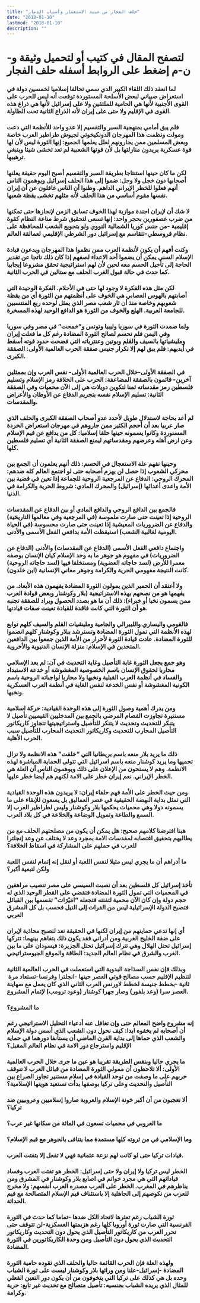 ```yaml
---
title: "حلف الفجار من عبيد الاستعمار وأسباب الدمار"
date: "2018-01-10"
lastmod: "2018-01-10"
description: ""
---
```

# **لتصفح المقال في كتيب أو لتحميل وثيقة و-ن-م إضغط على الروابط أسفله** **حلف الفجار**

### لما انعقد ذلك اللقاء الكبير الدي سمي تحالفا إسلاميا لخمسين دولة في استعراض صبياني لبعض الأسلحة المستوردة توقعت أنه ليس للحرب على القوى الأجنبية لأنها هي الحامية للملتقين ولا على إسرائيل لأنها هي ذراع هذه القوى في الإقليم ولا حتى على إيران لأنه الذراع الثانية تحت الطاولة.

### فلم يبق أمامي بمنهجية السبر والتقسيم إلا عدو واحد للأنظمة التي دعت ومولت ونظمت هذا المهرجان الدونكيخوتي لجيوش طراطير العرب خاصة وبعض المسلمين ممن يجارونهم لعلل يعلمها الجميع: إنها الثورة ليس لأن لها قوة عسكرية يريدون منازلتها بل لأن قوتها الشعبية لم تعد تخشى شيئا وينبغي ترهيبها.

### لكن ما كان حينها استنتاجا بطريقة السبر والتقسيم أصبح اليوم حقيقة يعلنها أصحابها دون خجل ولا وجل: ضموا إلى هذا الحلف إسرائيل ويوهمون الناس أنهم فعلوا للخطر الإيراني الداهم. وظنوا أن الناس غافلون عن أن إيران نفسها مقوم أساسي من هذا الحلف لأنه مثلهم تخشى يقظة شعبها.

### لا شك أن لإيران اجندة موازية لهذا الخوف تسابق الزمن لإنجازها حتى تمكنها من ضرب عصفورين بحجر واحد: إنها تسعى لتحقيق شرط مناعة النظام كقوة إقليمية -من جنس كوريا الشمالية النووي ولو بتجويع الشعب للمحافظة على نظام قروسطي-تتقاسم مع إسرائيل دور الشرطي الإقليمي لعمالقة العالم.

### وكنت أفهم أن يكون لأنظمة العرب ممن نظموا هذا المهرجان ويدعون قيادة الإسلام السني يمكن أن يضموا أحد الاعداء لصفهم إذا كان ذلك ناتجا عن تقدير الحاجة إلى تأجيل الحسم معه لحين لأن لهم استراتيجية تحقق مشروعا إيجابيا كما حدث في حالة قبول الغرب الحلف مع ستالين في الحرب الثانية.

### لكن مثل هذه الفكرة لا وجود لها حتى في الأحلام. الفكرة الوحيدة التي أصابتهم بالهوس العصابي هي الخوف على أنظمتهم من الثورة أي من يقظة شعوبهم وخاصة منذ أن ثار شعب مصر الذي يمثل لوحده ربع المنتسبين للجامعة العربية. الهلع والخوف من الثورة هو الدافع الوحيد لهذه المسخرة.

### ولما صمدت الثورة في سوريا وليبيا وتونس و”خمجت” في مصر وفي سوريا وفي اليمن فلم تحسم لصالح الثورة المضادة رغم كل ما فعلت إيران ومليشياتها بالسيف والقلم وبوتين وعنترياته التي فضحت حدود قوته أسقط في أيديهم: فلم يبق لهم إلا تكرار جنيس صفقة الحرب العالمية الأولى: الصفقة الكبرى.

### في الصفقة الأولى-خلال الحرب العالمية الأولى- نفس العرب وإن بممثلين آخرين- قائمون بالصفقة المضاعفة: الحرب على الخلافة رمز الإسلام وتسليم فلسطين رمز مقدساته ثمنا لتكوين دويلات هي إلى الآن محميات وفي الصفقة الثانية: تسليم الإسلام نفسه بتجريم الدفاع عن الأوطان والأعراض والمقدسات.

### لم أعد بحاجة لاستدلال طويل لأحدد عدو أصحاب الصفقة الكبرى والحلف الذي صار عربيا بعد أن أحجم الكثير ممن جاروهم في مهرجان استعراض الخردة المستوردة وكانوا يسمونه حينها حلفا إسلاميا: كل من يدافع عن قيم الإسلام وعن ارض أهله وعرضهم ومقدساتهم ليمنع الصفقة الثانية أي تسليم فلسطين كلها.

### وحينها نفهم علة الاستعجال في الحسم: ذلك أنهم يعلمون أن الجمع بين محركي الشعوب إذا حصل لن يهزم أصحابه حتى لو اجتمع العالم كله ضدهم: المحرك الروحي: الدفاع عن المرجعية الروحية للجماعة إذا تعين في قضية بين الأمة واعدى أعدائها (إسرائيل) والمحرك المادي: شروط الحرية والكرامة في الدنيا.

### فالجمع بين الدافع الروحي والدافع المادي أو بين الدفاع عن المقدسات الروحية إذا تعينت حتى صارت ملموسة (في المرجعية وفي معالمها التاريخية) والدفاع عن الضروريات المعيشية إذا تعينت حتى صارت محسوسة (في الحياة اليومية لغالبية الشعب) استيقظت الأمة بدافعي الفعل الأسمى والأدنى.

### واجتماع دافعي الفعل الأسمى (الدفاع عن المقدسات) والأدنى (الدفاع عن الضروريات) في مفهوم هو جوهر ما به وحد الإسلام كيان الإنسان بوصفه معمرا للأرض (لسد حاجاته العضوية) ومستخلفا فيها (لسد حاجاته الروحية) كانت النتيجة مفهومي الحرية والكرامة وجوهر معاني الإنسانية (ابن خلدون).

### ولا أعتقد أن الحمير الذين يمولون الثورة المضادة يفهمون هذه الأبعاد. من يفهمها هو من نصحهم بهذه الاستراتيجية (بلار وكوشنار وبعض قوادة العرب ممن يسمون نخبا أو خبراء): ذلك أن ما هو بصدد الحصول ويراد للصفقة تجنبه هو أن الثورة التي كانت فاقدة للقيادة تعينت صفات قيادتها.

### فالقومي واليساري والليبرالي والجامية ومليشيات القلم والسيف كلهم توابع لهذه الأنظمة التي تمول الثورة المضادة وتسترشد ببلار وكوشنار كلهم انضموا للثورة المضادة. عادت قيادة الثورة لأحرار من الأمة الذين جمعوا بين الدافعين المتحدين في الإسلام: منزلة الإنسان الدنيوية والأخروية.

### وهو جمع يجعل الثورة غاية التأصيل وغاية التحديث في آن: لم يعد الإسلامي محاربا لحقوق الإنسان باسم الخصوصية المغشوشة أو خدعة الاستبداد والفساد في أنظمة العرب القبلية ونخبها ولا محاربا لواجباته الروحية باسم الكونية المغشوشة أو نفس الخدعة لنفس الغاية في أنظمة العرب العسكرية ونخبها.

### ومن يدرك أهمية وصول الثورة إلى هذه الوحدة القيادية: حركة اسلامية مستنيرة تجاوزت الفصام المرضي بالجمع بين المدخليين القيميين تأصيل لا يتنكر للتحديث وتحديث لا يتنكر للتأصيل واستراتيجيتها تتجاوز كاريكاتور التأصيل المحارب للتحديث وكاريكاتور التحديث المحارب للتأصيل سبب الحرب الأهلية.

### ذلك ما يريد بلار منعه باسم بريطانيا التي “خلقت” هذه الانظمة ولا تزال تحميها وما يريد كوشنار منعه باسم اسرائيل التي تتولى الحماية المباشرة لهذه الانظمة. وهم لا يستحون من الإعلان على ذلك ويوهمون الناس أن العلة هي الخطر الإيراني. نعم إيران خطر على الامة لكنهم هم أيضا خطر عليها.

### ومن حيث الخطر على الأمة فهم حلفاء إيران: لا يريدون هذه الوحدة القيادية التي تمثل بداية النهضة الحقيقية في عصر العماليق بل يسعون للإبقاء على ما يسمونه دولا وهي محميات يحكمها بلار وكوشنار وليس لطراطير العرب إلا السمع والطاعة وتمويل الوضاعة والخلاعة في كل بلاد العرب.

### هبنا افترضنا كلامهم صحيح: هل يمكن أن يكون من مصلحتهم الحلف مع من يطالبهم بتحقيق اغتصابه لمقدسات الامة بمجرد وعد لا يختلف عن وعد إنجلترا للعرب في حملهم على المشاركة في اسقاط الخلافة؟

### ما أدراهم أن ما يجري ليس مثيلا لنفس اللعبة أو لنقل إنه إتمام لنفس اللعبة ولكن لتبعية أكبر؟

### تأخذ إسرائيل كل فلسطين بعد أن نصبت السيسي على مصر تنصيب مراهقين في المحميات التي تمول الثورة المضادة فتقضي على القطر الوحيد الذي له حجم دولة وإن كان الآن محمية لتفتته فتجعله “امَيْرَات” تقسمها بين القبائل فتصبح الدولة الإسرائيلية ليس من الفرات إلى النيل فحسب بل كل المشرق العربي

### أي إنها تدعي حمايتهم من إيران لكنها في الحقيقة تعد لتصبح محاذية لإيران على ضفة الخليج الغربية ومن أدراني فقد يكون ذلك بتفاهم بينهما: تتركها إسرائيل تحتل الهلال وهي تترك إسرائيل تحتل الجزيرة: فيسودان على ما بين الغرب والشرق في نظام العالم الجديد: الطاقة والموقع الجيوستراتيجي.

### وبذلك فإن نفس السذاجة البدوية التي استعملت في الحرب العالمية الثانية لتنظيم الإقليم حسب مصالح قوتي العصر حينها -انجلترا وفرنسا-تستعاد مرة  ثانية -بخطط جنيسة لخطط لاورنس العرب الثاني الذي كان يعمل مع صهاينة العصر سرا (وعد بلفور) وصار جهرا كوشنار (وعود ترومب) لإتمام المشروع.

### ما المشروع؟

### إنه مشروع واضح المعالم حتى وإن تغافل عنه أدعياء التحليل الاستراتيجي رغم أن أصحابه لم يخفوه ابدا: كيف نحول دون الشعب الذي أسس دولة الإسلام والشعب الذي حماها إلى بداية القرن الماضي أن يستأنفا دورهما في حماية الإقليم واسترجاع دور الامة في نظام العالم المقبل؟

### ما يجري حاليا وبنفس الطريقة تقريبا هو عين ما جرى خلال الحرب العالمية الأولى: ألا تلاحظون أن ممولي الثورة المضادة من قبائل العرب لا تتوقف حربهم على ما وصفت من توحد القيادة في إسلام مستنير تجاوز الصراع بين التأصيل والتحديث وعلى تركيا بوصفها بدأت تستعيد هويتها الإسلامية؟

### ألا تعجبون من أن أكبر خونة الإسلام والعروبة صاروا إسلاميين وعروبيين ضد تركيا؟

### ما العروبي في محميات تسعون في المائة من سكانها غير عرب؟

### وما الإسلامي في من ثروته كلها مستمدة مما يتنافى بالجوهر مع قيم الإسلام؟

### قيادات تركيا حتى لو كانت لهم نزعة عثمانية فهي لا تفعل إلا بتفتت العرب.

### الخطر ليس تركيا ولا إيران ولا حتى إسرائيل: الخطر هو تفتت العرب وفساد قياداتهم التي هي مجرد خواتم في اصابع بلار وكوشنار في المشرق ومن يناظرهم في المغرب. الخطر على العرب مصدره العرب أنفسهم: ولا مخرج للعرب من نكوصهم إلى الجاهلية إلا باستئناف قيم الإسلام المتصالحة مع قيم الحداثة.

### ثورة الشباب رغم تعثرها لاتحاد الكل ضدها -تماما كما حدث في الثورة الفرنسية التي صارت ثورة أوروبا كلها رغم هزيمتها العسكرية-لن تتوقف حتى تحرر العرب من كاريكاتور التأصيل الذي يحول دون التحديث وكاريكاتور التحديث الذي يحول دون التأصيل ومن وحدة الكاريكاتورين في الثورة المضادة.

### ولهذه العلة فإن الحرب القائمة حاليا والحلف الذي تقوده حامية الثورة المضادة -إسرائيل-علنا ومن ورائها بلار وكوشنار ليست على ثورة الشباب وحده بل هي كذلك على تركيا التي يتخوفون من أن يكون دور التعين الفعلي للمثال الذي يريده الشباب بجنسيه: تأصيل متصالح مع تحديث غير تابع: حرية وكرامة.

###